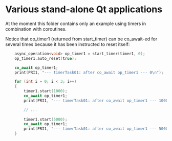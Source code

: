 # Various stand-alone Qt applications

At the moment this folder contains only an example using timers in combination with coroutines.

Notice that op_timer1 (returned from start_timer) can be co_await-ed for several times because 
it has been instructed to reset itself:

```c++
    async_operation<void> op_timer1 = start_timer(timer1, 0);
    op_timer1.auto_reset(true);

    co_await op_timer1;
    print(PRI1, "--- timerTask01: after co_await op_timer1 --- 0\n");

    for (int i = 0; i < 3; i++)
    {
        timer1.start(1000);
        co_await op_timer1;
        print(PRI1, "--- timerTask01: after co_await op_timer1 --- 1000\n");

        // ...
		
        timer1.start(5000);
        co_await op_timer1;
        print(PRI1, "--- timerTask01: after co_await op_timer1 --- 5000\n");
    }
```
